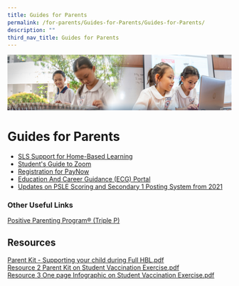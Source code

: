 ```yaml
---
title: Guides for Parents
permalink: /for-parents/Guides-for-Parents/Guides-for-Parents/
description: ""
third_nav_title: Guides for Parents
---
```

![](/images/ForParents.jpg)

Guides for Parents
==================

*   [SLS Support for Home-Based Learning](/for-parents/Guides-for-Parents/SLS-Support-for-Home-Based-Learning/)
*   [Student's Guide to Zoom](/for-parents/Guides-for-Parents/Students-Guide-to-Zoom/)
*   [Registration for PayNow](/for-parents/Guides-for-Parents/Registration-for-PayNow/)
*   [Education And Career Guidance (ECG) Portal](/for-parents/Guides-for-Parents/Education-And-Career-Guidance-ECG-Portal/)
*   [Updates on PSLE Scoring and Secondary 1 Posting System from 2021](/for-parents/Guides-for-Parents/Updates-on-PSLE-Scoring-and-Secondary-1-Posting-System-from-2021/)


### **Other Useful Links**
[Positive Parenting Program® (Triple P)](/for-parents/Guides-for-Parents/Positive-Parenting-Program-Triple-P/)


Resources
---------

[Parent Kit - Supporting your child during Full HBL.pdf](https://tampinespri.moe.edu.sg/qql/slot/u175/files/uploads/parents/Parent%20Kit%20-%20Supporting%20your%20child%20during%20Full%20HBL.pdf)  
[Resource 2 Parent Kit on Student Vaccination Exercise.pdf](https://tampinespri.moe.edu.sg/qql/slot/u175/files/uploads/parents/Resource%202%20Parent%20Kit%20on%20Student%20Vaccination%20Exercise.pdf)  
[Resource 3 One page Infographic on Student Vaccination Exercise.pdf](/files/Resource%203%20One%20page%20Infographic%20on%20Student%20Vaccination%20Exercise.pdf) 

